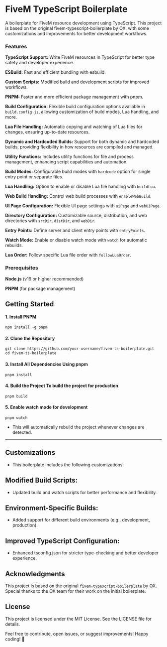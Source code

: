 # FiveM TypeScript Boilerplate

A boilerplate for FiveM resource development using TypeScript. This project is based on the original fivem-typescript-boilerplate by OX, with some customizations and improvements for better development workflows.

### Features

**TypeScript Support:** Write FiveM resources in TypeScript for better type safety and developer experience.

**ESBuild:** Fast and efficient bundling with esbuild.

**Custom Scripts:** Modified build and development scripts for improved workflows.

**PNPM:** Faster and more efficient package management with pnpm.

**Build Configuration:** Flexible build configuration options available in `build.config.js`, allowing customization of build modes, Lua handling, and more.

**Lua File Handling:** Automatic copying and watching of Lua files for changes, ensuring up-to-date resources.

**Dynamic and Hardcoded Builds:** Support for both dynamic and hardcoded builds, providing flexibility in how resources are compiled and managed.

**Utility Functions:** Includes utility functions for file and process management, enhancing script capabilities and automation.

**Build Modes:** Configurable build modes with `hardcode` option for single entry point or separate files.

**Lua Handling:** Option to enable or disable Lua file handling with `buildLua`.

**Web Build Handling:** Control web build processes with `enableWebBuild`.

**UI Page Configuration:** Flexible UI page settings with `uiPage` and `webUIPage`.

**Directory Configuration:** Customizable source, distribution, and web directories with `srcDir`, `distDir`, and `webDir`.

**Entry Points:** Define server and client entry points with `entryPoints`.

**Watch Mode:** Enable or disable watch mode with `watch` for automatic rebuilds.

**Lua Order:** Follow specific Lua file order with `followLuaOrder`.

### Prerequisites

**Node.js** (v16 or higher recommended)

**PNPM** (for package management)

## Getting Started

#### 1. Install PNPM

```
npm install -g pnpm
```

#### 2. Clone the Repository

```
git clone https://github.com/your-username/fivem-ts-boilerplate.git
cd fivem-ts-boilerplate
```

#### 3. Install All Dependencies Using pnpm

```
pnpm install
```

#### 4. Build the Project To build the project for production

```
pnpm build
```

#### 5. Enable watch mode for development

```
pnpm watch
```

- This will automatically rebuild the project whenever changes are detected.

---

## Customizations

- This boilerplate includes the following customizations:

## Modified Build Scripts:

- Updated build and watch scripts for better performance and flexibility.

## Environment-Specific Builds:

- Added support for different build environments (e.g., development, production).

## Improved TypeScript Configuration:

- Enhanced tsconfig.json for stricter type-checking and better developer experience.

## Acknowledgments

This project is based on the original [`fivem-typescript-boilerplate`](https://github.com/overextended/fivem-typescript-boilerplate) by OX. Special thanks to the OX team for their work on the initial boilerplate.

## License

This project is licensed under the MIT License. See the LICENSE file for details.

Feel free to contribute, open issues, or suggest improvements! Happy coding! 🚀
